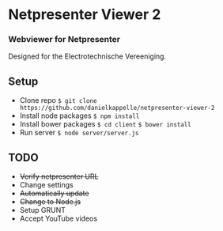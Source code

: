 # Netpresenter Viewer 2
### Webviewer for Netpresenter
Designed for the Electrotechnische Vereeniging.

## Setup
- Clone repo `$ git clone https://github.com/danielkappelle/netpresenter-viewer-2`
- Install node packages `$ npm install`
- Install bower packages
`$ cd client`
`$ bower install`
- Run server `$ node server/server.js`

## TODO
- ~~Verify netpresenter URL~~
- Change settings
- ~~Automatically update~~
- ~~Change to Node.js~~
- Setup GRUNT
- Accept YouTube videos
